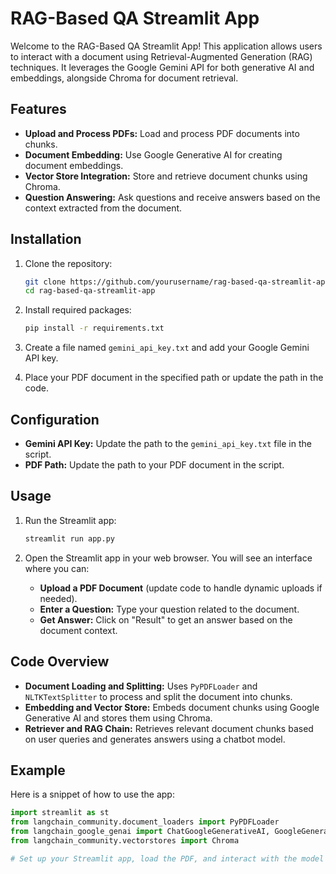 # RAG-Based QA Streamlit App

Welcome to the RAG-Based QA Streamlit App! This application allows users to interact with a document using Retrieval-Augmented Generation (RAG) techniques. It leverages the Google Gemini API for both generative AI and embeddings, alongside Chroma for document retrieval.

## Features

- **Upload and Process PDFs:** Load and process PDF documents into chunks.
- **Document Embedding:** Use Google Generative AI for creating document embeddings.
- **Vector Store Integration:** Store and retrieve document chunks using Chroma.
- **Question Answering:** Ask questions and receive answers based on the context extracted from the document.

## Installation

1. Clone the repository:
    ```bash
    git clone https://github.com/yourusername/rag-based-qa-streamlit-app.git
    cd rag-based-qa-streamlit-app
    ```

2. Install required packages:
    ```bash
    pip install -r requirements.txt
    ```

3. Create a file named `gemini_api_key.txt` and add your Google Gemini API key.

4. Place your PDF document in the specified path or update the path in the code.

## Configuration

- **Gemini API Key:** Update the path to the `gemini_api_key.txt` file in the script.
- **PDF Path:** Update the path to your PDF document in the script.

## Usage

1. Run the Streamlit app:
    ```bash
    streamlit run app.py
    ```

2. Open the Streamlit app in your web browser. You will see an interface where you can:
   - **Upload a PDF Document** (update code to handle dynamic uploads if needed).
   - **Enter a Question:** Type your question related to the document.
   - **Get Answer:** Click on "Result" to get an answer based on the document context.

## Code Overview

- **Document Loading and Splitting:** Uses `PyPDFLoader` and `NLTKTextSplitter` to process and split the document into chunks.
- **Embedding and Vector Store:** Embeds document chunks using Google Generative AI and stores them using Chroma.
- **Retriever and RAG Chain:** Retrieves relevant document chunks based on user queries and generates answers using a chatbot model.

## Example

Here is a snippet of how to use the app:

```python
import streamlit as st
from langchain_community.document_loaders import PyPDFLoader
from langchain_google_genai import ChatGoogleGenerativeAI, GoogleGenerativeAIEmbeddings
from langchain_community.vectorstores import Chroma

# Set up your Streamlit app, load the PDF, and interact with the model

